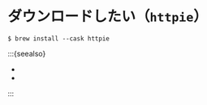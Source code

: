 # ダウンロードしたい（``httpie``）

```console
$ brew install --cask httpie
```

:::{seealso}

- [](./command-curl.md)
- [](./command-wget.md)

:::
